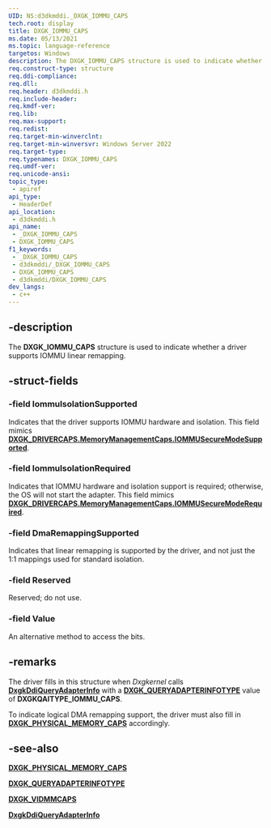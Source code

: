 ```yaml
---
UID: NS:d3dkmddi._DXGK_IOMMU_CAPS
tech.root: display
title: DXGK_IOMMU_CAPS
ms.date: 05/13/2021
ms.topic: language-reference
targetos: Windows
description: The DXGK_IOMMU_CAPS structure is used to indicate whether a driver supports IOMMU linear remapping.
req.construct-type: structure
req.ddi-compliance: 
req.dll: 
req.header: d3dkmddi.h
req.include-header: 
req.kmdf-ver: 
req.lib: 
req.max-support: 
req.redist: 
req.target-min-winverclnt: 
req.target-min-winversvr: Windows Server 2022
req.target-type: 
req.typenames: DXGK_IOMMU_CAPS
req.umdf-ver: 
req.unicode-ansi: 
topic_type:
 - apiref
api_type:
 - HeaderDef
api_location:
 - d3dkmddi.h
api_name:
 - _DXGK_IOMMU_CAPS
 - DXGK_IOMMU_CAPS
f1_keywords:
 - _DXGK_IOMMU_CAPS
 - d3dkmddi/_DXGK_IOMMU_CAPS
 - DXGK_IOMMU_CAPS
 - d3dkmddi/DXGK_IOMMU_CAPS
dev_langs:
 - c++
---
```


## -description

The **DXGK_IOMMU_CAPS** structure is used to indicate whether a driver supports IOMMU linear remapping.

## -struct-fields

### -field IommuIsolationSupported

Indicates that the driver supports IOMMU hardware and isolation. This field mimics [**DXGK_DRIVERCAPS.MemoryManagementCaps.IOMMUSecureModeSupported**](ns-d3dkmddi-_dxgk_vidmmcaps.md).

### -field IommuIsolationRequired

Indicates that IOMMU hardware and isolation support is required; otherwise, the OS will not start the adapter. This field mimics [**DXGK_DRIVERCAPS.MemoryManagementCaps.IOMMUSecureModeRequired**](ns-d3dkmddi-_dxgk_vidmmcaps.md).

### -field DmaRemappingSupported

Indicates that linear remapping is supported by the driver, and not just the 1:1 mappings used for standard isolation.

### -field Reserved

Reserved; do not use.

### -field Value

An alternative method to access the bits.

## -remarks

The driver fills in this structure when *Dxgkernel* calls [**DxgkDdiQueryAdapterInfo**](nc-d3dkmddi-dxgkddi_queryadapterinfo.md) with a [**DXGK_QUERYADAPTERINFOTYPE**](ne-d3dkmddi-_dxgk_queryadapterinfotype.md) value of **DXGKQAITYPE_IOMMU_CAPS**.

To indicate logical DMA remapping support, the driver must also fill in [**DXGK_PHYSICAL_MEMORY_CAPS**](ns-d3dkmddi-dxgk_physical_memory_caps.md) accordingly.

## -see-also

[**DXGK_PHYSICAL_MEMORY_CAPS**](ns-d3dkmddi-dxgk_physical_memory_caps.md)

[**DXGK_QUERYADAPTERINFOTYPE**](ne-d3dkmddi-_dxgk_queryadapterinfotype.md)

[**DXGK_VIDMMCAPS**](ns-d3dkmddi-_dxgk_vidmmcaps.md)

[**DxgkDdiQueryAdapterInfo**](nc-d3dkmddi-dxgkddi_queryadapterinfo.md)
